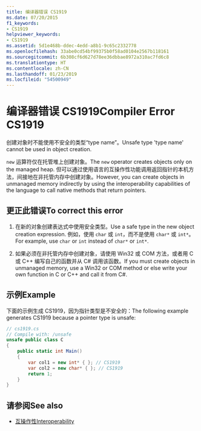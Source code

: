 ```yaml
---
title: 编译器错误 CS1919
ms.date: 07/20/2015
f1_keywords:
- CS1919
helpviewer_keywords:
- CS1919
ms.assetid: 5d1e468b-ddec-4edd-a8b1-9c65c2332778
ms.openlocfilehash: 33abe0cd54bf99375b0f58ad0104e2567b118161
ms.sourcegitcommit: 6b308cf6d627d78ee36dbbae8972a310ac7fd6c8
ms.translationtype: HT
ms.contentlocale: zh-CN
ms.lasthandoff: 01/23/2019
ms.locfileid: "54500949"
---
```

# <a name="compiler-error-cs1919"></a><span data-ttu-id="40ed9-102">编译器错误 CS1919</span><span class="sxs-lookup"><span data-stu-id="40ed9-102">Compiler Error CS1919</span></span>

<span data-ttu-id="40ed9-103">创建对象时不能使用不安全的类型“type name”。</span><span class="sxs-lookup"><span data-stu-id="40ed9-103">Unsafe type 'type name' cannot be used in object creation.</span></span>  
  
 <span data-ttu-id="40ed9-104">`new` 运算符仅在托管堆上创建对象。</span><span class="sxs-lookup"><span data-stu-id="40ed9-104">The `new` operator creates objects only on the managed heap.</span></span> <span data-ttu-id="40ed9-105">但可以通过使用语言的互操作性功能调用返回指针的本机方法，间接地在非托管内存中创建对象。</span><span class="sxs-lookup"><span data-stu-id="40ed9-105">However, you can create objects in unmanaged memory indirectly by using the interoperability capabilities of the language to call native methods that return pointers.</span></span>  
  
## <a name="to-correct-this-error"></a><span data-ttu-id="40ed9-106">更正此错误</span><span class="sxs-lookup"><span data-stu-id="40ed9-106">To correct this error</span></span>  
  
1. <span data-ttu-id="40ed9-107">在新的对象创建表达式中使用安全类型。</span><span class="sxs-lookup"><span data-stu-id="40ed9-107">Use a safe type in the new object creation expression.</span></span> <span data-ttu-id="40ed9-108">例如，使用 `char` 或 `int`，而不是使用 `char*` 或 `int*`。</span><span class="sxs-lookup"><span data-stu-id="40ed9-108">For example, use `char` or `int` instead of `char*` or `int*`.</span></span>  
  
2. <span data-ttu-id="40ed9-109">如果必须在非托管内存中创建对象，请使用 Win32 或 COM 方法，或者用 C 或 C++ 编写自己的函数并从 C# 调用该函数。</span><span class="sxs-lookup"><span data-stu-id="40ed9-109">If you must create objects in unmanaged memory, use a Win32 or COM method or else write your own function in C or C++ and call it from C#.</span></span>  
  
## <a name="example"></a><span data-ttu-id="40ed9-110">示例</span><span class="sxs-lookup"><span data-stu-id="40ed9-110">Example</span></span>

 <span data-ttu-id="40ed9-111">下面的示例生成 CS1919，因为指针类型是不安全的：</span><span class="sxs-lookup"><span data-stu-id="40ed9-111">The following example generates CS1919 because a pointer type is unsafe:</span></span>

```csharp
// cs1919.cs  
// Compile with: /unsafe  
unsafe public class C  
{  
    public static int Main()  
    {  
        var col1 = new int* { }; // CS1919  
        var col2 = new char* { }; // CS1919  
        return 1;  
    }  
}  
```

## <a name="see-also"></a><span data-ttu-id="40ed9-112">请参阅</span><span class="sxs-lookup"><span data-stu-id="40ed9-112">See also</span></span>

- [<span data-ttu-id="40ed9-113">互操作性</span><span class="sxs-lookup"><span data-stu-id="40ed9-113">Interoperability</span></span>](../../../csharp/programming-guide/interop/index.md)
